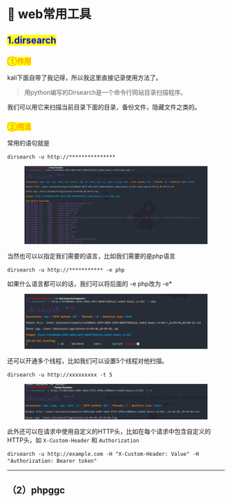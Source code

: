 # 🚩 web常用工具

## <mark style="color:blue;">1.dirsearch</mark>

### <mark style="color:orange;">①作用</mark>

kali下面自带了我记得，所以我这里直接记录使用方法了。

> 用python编写的Dirsearch是一个命令行网站目录扫描程序。

我们可以用它来扫描当前目录下面的目录，备份文件，隐藏文件之类的。

### <mark style="color:orange;">②用法</mark>

常用的语句就是

```
dirsearch -u http://*************** 
```

<figure><img src="../.gitbook/assets/image (1) (1) (1) (1) (1) (1) (1) (1) (1).png" alt=""><figcaption></figcaption></figure>

当然也可以以指定我们需要的语言，比如我们需要的是php语言

```
dirsearch -u http://*********** -e php
```

如果什么语言都可以的话，我们可以将后面的 -e php改为 -e\*

<figure><img src="../.gitbook/assets/image (2) (1) (1) (1) (1) (1) (1) (1).png" alt=""><figcaption></figcaption></figure>

还可以开通多个线程，比如我们可以设置5个线程对他扫描。

```
dirsearch -u http://xxxxxxxxx -t 5
```

<figure><img src="../.gitbook/assets/image (4) (1) (1) (1) (1) (1).png" alt=""><figcaption></figcaption></figure>

此外还可以在请求中使用自定义的HTTP头，比如在每个请求中包含自定义的HTTP头，如 `X-Custom-Header` 和 `Authorization`

```
dirsearch -u http://example.com -H "X-Custom-Header: Value" -H "Authorization: Bearer token"
```

***

## （2）phpggc































